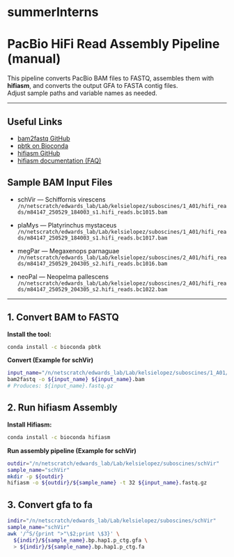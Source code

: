# summerInterns

# PacBio HiFi Read Assembly Pipeline (manual)

This pipeline converts PacBio BAM files to FASTQ, assembles them with **hifiasm**, and converts the output GFA to FASTA contig files.  
Adjust sample paths and variable names as needed.

---

## Useful Links

- [bam2fastq GitHub](https://github.com/PacificBiosciences/bam2fastx)
- [pbtk on Bioconda](https://anaconda.org/bioconda/pbtk)
- [hifiasm GitHub](https://github.com/chhylp123/hifiasm)
- [hifiasm documentation (FAQ)](https://hifiasm.readthedocs.io/en/latest/faq.html#how-do-i-get-contigs-in-fasta)

## Sample BAM Input Files

- schVir — Schiffornis virescens  
  `/n/netscratch/edwards_lab/Lab/kelsielopez/suboscines/1_A01/hifi_reads/m84147_250529_184003_s1.hifi_reads.bc1015.bam`

- plaMys — Platyrinchus mystaceus  
  `/n/netscratch/edwards_lab/Lab/kelsielopez/suboscines/1_A01/hifi_reads/m84147_250529_184003_s1.hifi_reads.bc1017.bam`

- megPar — Megaxenops parnaguae  
  `/n/netscratch/edwards_lab/Lab/kelsielopez/suboscines/2_A01/hifi_reads/m84147_250529_204305_s2.hifi_reads.bc1016.bam`

- neoPal — Neopelma pallescens  
  `/n/netscratch/edwards_lab/Lab/kelsielopez/suboscines/2_A01/hifi_reads/m84147_250529_204305_s2.hifi_reads.bc1022.bam`


---

## 1. Convert BAM to FASTQ

**Install the tool:**

```bash
conda install -c bioconda pbtk
```

**Convert (Example for schVir)**
```bash
input_name="/n/netscratch/edwards_lab/Lab/kelsielopez/suboscines/1_A01/hifi_reads/m84147_250529_184003_s1.hifi_reads.bc1015"
bam2fastq -o ${input_name} ${input_name}.bam
# Produces: ${input_name}.fastq.gz
```


## 2. Run hifiasm Assembly

**Install Hifiasm:**
```bash
conda install -c bioconda hifiasm
```

**Run assembly pipeline (Example for schVir)**
```bash
outdir="/n/netscratch/edwards_lab/Lab/kelsielopez/suboscines/schVir"
sample_name="schVir"
mkdir -p ${outdir}
hifiasm -o ${outdir}/${sample_name} -t 32 ${input_name}.fastq.gz
```

## 3. Convert gfa to fa
```bash
indir="/n/netscratch/edwards_lab/Lab/kelsielopez/suboscines/schVir"
sample_name="schVir"
awk '/^S/{print ">"\$2;print \$3}' \
  ${indir}/${sample_name}.bp.hap1.p_ctg.gfa \
  > ${indir}/${sample_name}.bp.hap1.p_ctg.fa
```






